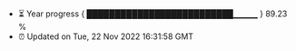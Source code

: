 - ⏳ Year progress { ██████████████████████████▁▁▁▁ } 89.23 %
- ⏰ Updated on Tue, 22 Nov 2022 16:31:58 GMT

